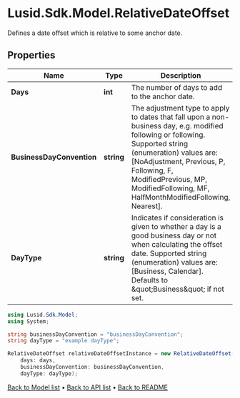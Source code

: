 # Lusid.Sdk.Model.RelativeDateOffset
Defines a date offset which is relative to some anchor date.

## Properties

Name | Type | Description | Notes
------------ | ------------- | ------------- | -------------
**Days** | **int** | The number of days to add to the anchor date. | 
**BusinessDayConvention** | **string** | The adjustment type to apply to dates that fall upon a non-business day, e.g. modified following or following.    Supported string (enumeration) values are: [NoAdjustment, Previous, P, Following, F, ModifiedPrevious, MP, ModifiedFollowing, MF, HalfMonthModifiedFollowing, Nearest]. | 
**DayType** | **string** | Indicates if consideration is given to whether a day is a good business day or not when calculating the offset date.    Supported string (enumeration) values are: [Business, Calendar].  Defaults to \&quot;Business\&quot; if not set. | [optional] 

```csharp
using Lusid.Sdk.Model;
using System;

string businessDayConvention = "businessDayConvention";
string dayType = "example dayType";

RelativeDateOffset relativeDateOffsetInstance = new RelativeDateOffset(
    days: days,
    businessDayConvention: businessDayConvention,
    dayType: dayType);
```

[Back to Model list](../README.md#documentation-for-models) &#8226; [Back to API list](../README.md#documentation-for-api-endpoints) &#8226; [Back to README](../README.md)
